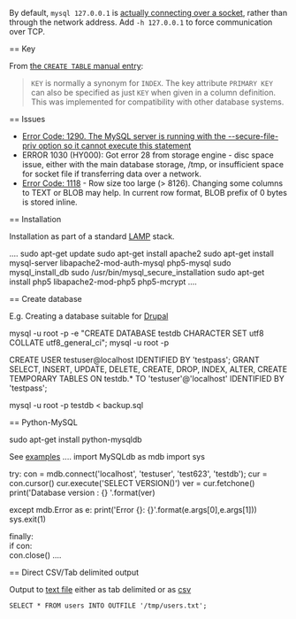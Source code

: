 By default, `mysql 127.0.0.1` is [actually connecting over a socket](https://serverfault.com/a/259917), rather than through the network address. Add `-h 127.0.0.1` to force communication over TCP.

== Key

From [the `CREATE TABLE` manual entry](http://dev.mysql.com/doc/refman/5.1/en/create-table.html):

> `KEY` is normally a synonym for `INDEX`. The key attribute `PRIMARY KEY` can
> also be specified as just `KEY` when given in a column definition. This was
> implemented for compatibility with other database systems.


== Issues

* [Error Code: 1290. The MySQL server is running with the --secure-file-priv option so it cannot execute this statement](http://stackoverflow.com/questions/31951468/error-code-1290-the-mysql-server-is-running-with-the-secure-file-priv-option/31983737#31983737)
* ERROR 1030 (HY000): Got error 28 from storage engine - disc space issue, either with the main database storage, /tmp, or insufficient space for socket file if transferring data over a network.
* [Error Code: 1118](https://stackoverflow.com/a/39403564/) - Row size too large (> 8126). Changing some columns to TEXT or BLOB may help. In current row format, BLOB prefix of 0 bytes is stored inline.

== Installation

Installation as part of a standard [LAMP](https://www.digitalocean.com/community/tutorials/how-to-install-linux-apache-mysql-php-lamp-stack-on-ubuntu) stack.

....
sudo apt-get update
sudo apt-get install apache2
sudo apt-get install mysql-server libapache2-mod-auth-mysql php5-mysql
sudo mysql_install_db
sudo /usr/bin/mysql_secure_installation
sudo apt-get install php5 libapache2-mod-php5 php5-mcrypt
....


== Create database

E.g. Creating a database suitable for [Drupal](https://www.drupal.org/documentation/install/create-database)

 mysql -u root -p -e "CREATE DATABASE testdb CHARACTER SET utf8 COLLATE utf8_general_ci";
 mysql -u root -p

 CREATE USER testuser@localhost IDENTIFIED BY 'testpass';
 GRANT SELECT, INSERT, UPDATE, DELETE, CREATE, DROP, INDEX, ALTER, CREATE TEMPORARY TABLES ON testdb.* TO 'testuser'@'localhost' IDENTIFIED BY 'testpass';

 mysql -u root -p testdb < backup.sql

== Python-MySQL

 sudo apt-get install python-mysqldb

See [examples](http://zetcode.com/db/mysqlpython/)
....
import MySQLdb as mdb
import sys

try:
    con = mdb.connect('localhost', 'testuser', 'test623', 'testdb');
    cur = con.cursor()
    cur.execute('SELECT VERSION()')
    ver = cur.fetchone()
    print('Database version : {} '.format(ver)
    
except mdb.Error as e:
    print('Error {}: {}'.format(e.args[0],e.args[1]))
    sys.exit(1)
    
finally:    
    if con:    
        con.close()
....

== Direct CSV/Tab delimited output

Output to [text file](http://www.tech-recipes.com/rx/1475/save-mysql-query-results-into-a-text-or-csv-file/)
either as tab delimited
or as [csv](http://stackoverflow.com/questions/12040816/mysqldump-in-csv-format)

    SELECT * FROM users INTO OUTFILE '/tmp/users.txt';
